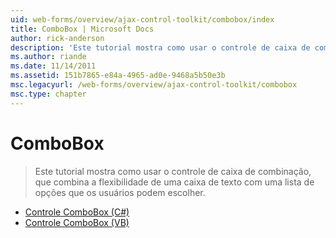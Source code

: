```yaml
---
uid: web-forms/overview/ajax-control-toolkit/combobox/index
title: ComboBox | Microsoft Docs
author: rick-anderson
description: 'Este tutorial mostra como usar o controle de caixa de combinação, que combina a flexibilidade de uma caixa de texto com uma lista de opções que os usuários podem escolher.'
ms.author: riande
ms.date: 11/14/2011
ms.assetid: 151b7865-e84a-4965-ad0e-9468a5b50e3b
msc.legacyurl: /web-forms/overview/ajax-control-toolkit/combobox
msc.type: chapter
---
```

<a name="combobox"></a>ComboBox
====================
> Este tutorial mostra como usar o controle de caixa de combinação, que combina a flexibilidade de uma caixa de texto com uma lista de opções que os usuários podem escolher.


- [Controle ComboBox (C#)](how-do-i-use-the-combobox-control-cs.md)
- [Controle ComboBox (VB)](how-do-i-use-the-combobox-control-vb.md)
